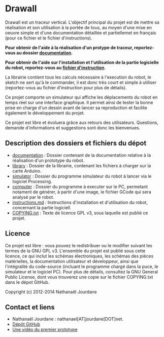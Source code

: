 Drawall
=======

Drawall est un traceur vertical. L'objectif principal du projet est de mettre sa réalisation et son utilisation à la portée de tous, au moyen d'une mise en oeuvre simple et d'une documentation détaillée et partiellemet en français (pour ce fichier et le fichier d'instructions).

**Pour obtenir de l'aide à la réalisation d'un protype de traceur, reportez-vous au dossier [documentation](documentation)**.

**Pour obtenir de l'aide sur l'installation et l'utilisation de la partie logicielle du robot, reportez-vous au [fichier d'instruction](instructions.md).**

La librairie contient tous les calculs nécessaire à l'execution du robot, le sketch ne sert qu'à le commander, il est donc très court et simple à utiliser (reportez-vous au fichier d'instruction pour plus de détails).

Ce projet comporte un simulateur qui affiche les déplacements du robot en temps réel sur une interface graphique. Il permet ainsi de tester la bonne prise en charge d'un dessin avant de lancer sa reproduction et facilite également le développement du projet.

Ce projet est libre et évoluera grâce aux retours des utilisateurs. Questions, demande d'informations et suggestions sont donc les bienvenues.

Description des dossiers et fichiers du dépot
---------------------------------------------

- [documentation](documentation) : Dossier contenant de la documentation relative à la réalisation d'un prototype du robot.
- [library](library) : Dossier de la librairie, contenant les fichiers à charger sur la carte Arduino.
- [simulator](simulator) : Dossier du programme simulateur du robot à lancer via le logiciel Processing.
- [computer](computer) : Dossier du programme à executer sur le PC, permetant notament de générer, à partir d'une image, le fichier GCode qui sera analysé par le robot.
- [instructions.md](instructions.md) : Instructions d'installation et d'utilisation du robot, concernant la partie logiciell.
- [COPYING.txt](COPYING.txt) : Texte de licence GPL v3, sous laquelle est publié ce projet.

Licence
-------

Ce projet est libre : vous pouvez le redistribuer ou le modifier suivant les termes de la GNU GPL v3. L'ensemble du projet est publié sous cette licence, ce qui inclut les schémas électroniques, les schémas des pièces matérielles, la documentation utilisateur et développeur, ainsi que l'intégralité du code-source (incluant le programme chargé dans la puce, le simulateur et le logiciel PC). Pour plus de détails, consultez la GNU General Public License, dont vous trouverez une copie sur le fichier COPYING.txt dans le dépot GitHub.

Copyright (c) 2012-2014 Nathanaël Jourdane

Contact et liens
----------------

- Nathanaël Jourdane : nathanael[AT]jourdane[DOT]net.
- [Dépôt GitHub](https://github.com/roipoussiere/Drawall)
- [Une vidéo du premier prototype](http://www.youtube.com/watch?v=ewhZ9wcrR2s)
